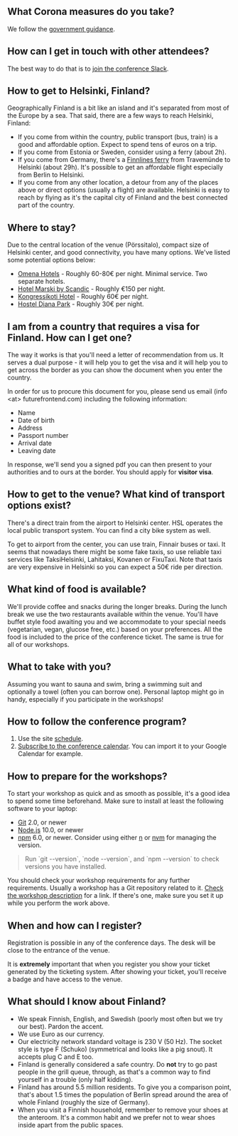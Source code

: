 ## What Corona measures do you take?

We follow the [government guidance](https://new.visitfinland.com/en/practical-tips/covid-19/).

## How can I get in touch with other attendees?

The best way to do that is to [join the conference Slack](https://join.slack.com/t/toskaosk/shared_invite/zt-4e8c84ow-JybtzFPZWXpZ8cZBpMy1wQ).

## How to get to Helsinki, Finland?

Geographically Finland is a bit like an island and it's separated from most of the Europe by a sea. That said, there are a few ways to reach Helsinki, Finland:

* If you come from within the country, public transport (bus, train) is a good and affordable option. Expect to spend tens of euros on a trip.
* If you come from Estonia or Sweden, consider using a ferry (about 2h).
* If you come from Germany, there's a [Finnlines ferry](https://www.finnlines.com) from Travemünde to Helsinki (about 29h). It's possible to get an affordable flight especially from Berlin to Helsinki.
* If you come from any other location, a detour from any of the places above or direct options (usually a flight) are available. Helsinki is easy to reach by flying as it's the capital city of Finland and the best connected part of the country.

## Where to stay?

Due to the central location of the venue (Pörssitalo), compact size of Helsinki center, and good connectivity, you have many options. We've listed some potential options below:

* [Omena Hotels](https://www.omenahotels.com/en/) - Roughly 60-80€ per night. Minimal service. Two separate hotels.
* [Hotel Marski by Scandic](https://www.scandichotels.com/hotels/finland/helsinki/marski-by-scandic) - Roughly €150 per night.
* [Kongressikoti Hotel](http://kongressikoti.fi/) - Roughly 60€ per night.
* [Hostel Diana Park](http://www.dianapark.fi/) - Roughly 30€ per night.

## I am from a country that requires a visa for Finland. How can I get one?

The way it works is that you'll need a letter of recommendation from us. It serves a dual purpose - it will help you to get the visa and it will help you to get across the border as you can show the document when you enter the country.

In order for us to procure this document for you, please send us email (info \<at> futurefrontend.com) including the following information:

* Name
* Date of birth
* Address
* Passport number
* Arrival date
* Leaving date

In response, we'll send you a signed pdf you can then present to your authorities and to ours at the border. You should apply for **visitor visa**.

## How to get to the venue? What kind of transport options exist?

There's a direct train from the airport to Helsinki center. HSL operates the local public transport system. You can find a city bike system as well.

To get to airport from the center, you can use train, Finnair buses or taxi. It seems that nowadays there might be some fake taxis, so use reliable taxi services like TaksiHelsinki, Lahitaksi, Kovanen or FixuTaxi. Note that taxis are very expensive in Helsinki so you can expect a 50€ ride per direction.

## What kind of food is available?

We'll provide coffee and snacks during the longer breaks. During the lunch break we use the two restaurants available within the venue. You'll have buffet style food awaiting you and we accommodate to your special needs (vegetarian, vegan, glucose free, etc.) based on your preferences. All the food is included to the price of the conference ticket. The same is true for all of our workshops.

## What to take with you?

Assuming you want to sauna and swim, bring a swimming suit and optionally a towel (often you can borrow one). Personal laptop might go in handy, especially if you participate in the workshops!

## How to follow the conference program?

1. Use the site [schedule](/schedule/).
2. [Subscribe to the conference calendar](https://api.react-finland.fi/calendar-2023.ics). You can import it to your Google Calendar for example.

## How to prepare for the workshops?

To start your workshop as quick and as smooth as possible, it's a good idea to spend some time beforehand. Make sure to install at least the following software to your laptop:

* [Git](https://git-scm.com/) 2.0, or newer
* [Node.js](https://nodejs.org/) 10.0, or newer
* [npm](https://www.npmjs.com/) 6.0, or newer. Consider using either [n](https://github.com/tj/n) or [nvm](https://github.com/creationix/nvm) for managing the version.

> Run \`git --version\`, \`node --version\`, and \`npm --version\` to check versions you have installed.

You should check your workshop requirements for any further requirements. Usually a workshop has a Git repository related to it. [Check the workshop description](/workshops/) for a link. If there's one, make sure you set it up while you perform the work above.

## When and how can I register?

Registration is possible in any of the conference days. The desk will be close to the entrance of the venue.

It is **extremely** important that when you register you show your ticket generated by the ticketing system. After showing your ticket, you'll receive a badge and have access to the venue.

## What should I know about Finland?

* We speak Finnish, English, and Swedish (poorly most often but we try our best). Pardon the accent.
* We use Euro as our currency.
* Our electricity network standard voltage is 230 V (50 Hz). The socket style is type F (Schuko) (symmetrical and looks like a pig snout). It accepts plug C and E too.
* Finland is generally considered a safe country. Do **not** try to go past people in the grill queue, through, as that's a common way to find yourself in a trouble (only half kidding).
* Finland has around 5.5 million residents. To give you a comparison point, that's about 1.5 times the population of Berlin spread around the area of whole Finland (roughly the size of Germany).
* When you visit a Finnish household, remember to remove your shoes at the anteroom. It's a common habit and we prefer not to wear shoes inside apart from the public spaces.

